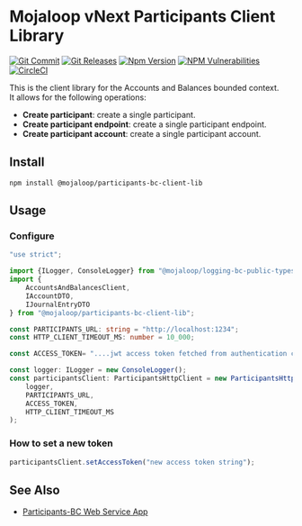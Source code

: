 # Mojaloop vNext Participants Client Library

[![Git Commit](https://img.shields.io/github/last-commit/mojaloop/participants-bc.svg?style=flat)](https://github.com/mojaloop/participants-bc/commits/master)
[![Git Releases](https://img.shields.io/github/release/mojaloop/participants-bc.svg?style=flat)](https://github.com/mojaloop/participants-bc/releases)
[![Npm Version](https://img.shields.io/npm/v/@mojaloop/participants-bc-client-lib.svg?style=flat)](https://www.npmjs.com/package/@mojaloop/participants-bc-client-lib)
[![NPM Vulnerabilities](https://img.shields.io/snyk/vulnerabilities/npm/@mojaloop/participants-bc-client-lib.svg?style=flat)](https://www.npmjs.com/package/@mojaloop/participants-bc-client-lib)
[![CircleCI](https://circleci.com/gh/mojaloop/participants-bc.svg?style=svg)](https://circleci.com/gh/mojaloop/participants-bc)

This is the client library for the Accounts and Balances bounded context.  
It allows for the following operations:
- **Create participant**: create a single participant.
- **Create participant endpoint**: create a single participant endpoint.
- **Create participant account**: create a single participant account.

## Install
```
npm install @mojaloop/participants-bc-client-lib
```

## Usage

### Configure
```typescript
"use strict";

import {ILogger, ConsoleLogger} from "@mojaloop/logging-bc-public-types-lib";
import {
    AccountsAndBalancesClient,
    IAccountDTO,
    IJournalEntryDTO
} from "@mojaloop/participants-bc-client-lib";

const PARTICIPANTS_URL: string = "http://localhost:1234";
const HTTP_CLIENT_TIMEOUT_MS: number = 10_000;

const ACCESS_TOKEN= "....jwt access token fetched from authentication client lib"

const logger: ILogger = new ConsoleLogger();
const participantsClient: ParticipantsHttpClient = new ParticipantsHttpClient(
    logger,
    PARTICIPANTS_URL,
    ACCESS_TOKEN,
    HTTP_CLIENT_TIMEOUT_MS
);
```

### How to set a new token
```typescript
participantsClient.setAccessToken("new access token string");
```

## See Also

- [Participants-BC Web Service App](https://github.com/mojaloop/participants-bc/tree/main/packagtes/participants-svc)
